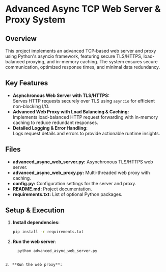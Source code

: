 # Advanced Async TCP Web Server & Proxy System

## Overview
This project implements an advanced TCP-based web server and proxy using Python's asyncio framework, featuring secure TLS/HTTPS, load-balanced proxying, and in-memory caching. The system ensures secure communication, optimized response times, and minimal data redundancy.

## Key Features
- **Asynchronous Web Server with TLS/HTTPS:**  
  Serves HTTP requests securely over TLS using `asyncio` for efficient non-blocking I/O.
- **Advanced Web Proxy with Load Balancing & Caching:**  
  Implements load-balanced HTTP request forwarding with in-memory caching to reduce redundant responses.
- **Detailed Logging & Error Handling:**  
  Logs request details and errors to provide actionable runtime insights.

## Files
- **advanced_async_web_server.py:** Asynchronous TLS/HTTPS web server.
- **advanced_async_web_proxy.py:** Multi-threaded web proxy with caching.
- **config.py:** Configuration settings for the server and proxy.
- **README.md:** Project documentation.
- **requirements.txt:** List of optional Python packages.

## Setup & Execution
1. **Install dependencies:**  
   ```bash
   pip install -r requirements.txt

    ```

2. **Run the web server**:
   ```bash
     python advanced_async_web_server.py
```

3. **Run the web proxy**:
